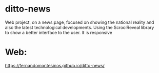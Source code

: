 # ditto-news
Web project, on a news page, focused on showing the national reality and also the latest technological developments. Using the ScroolReveal library to show a better interface to the user. It is responsive

# Web:  

https://fernandomontesinos.github.io/ditto-news/
